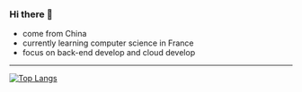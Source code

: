 ### Hi there 👋

- come from China
- currently learning computer science in France
- focus on back-end develop and cloud develop

---

[![Top Langs](https://github-readme-stats.vercel.app/api/top-langs/?username=kagamigawa-kuroe)](https://github.com/anuraghazra/github-readme-stats)

<!--
**kagamigawa-kuroe/kagamigawa-kuroe** is a ✨ _special_ ✨ repository because its `README.md` (this file) appears on your GitHub profile.

Here are some ideas to get you started:

- 🔭 I’m currently working on ...

- 👯 I’m looking to collaborate on ...
- 🤔 I’m looking for help with ...
- 💬 Ask me about ...
- 📫 How to reach me: ...
- 😄 Pronouns: ...
- ⚡ Fun fact: ...
-->
